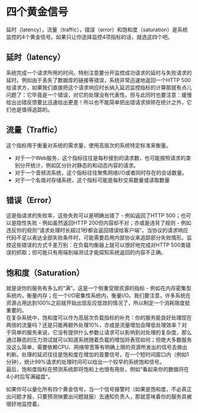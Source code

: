 # 四个黄金信号
延时（latency），流量（traffic），错误（error）和饱和度（saturation）是系统监控的4个黄金信号。如果只让你选择监控4项指标的话，就选这四个吧。

## 延时（latency）  
系统完成一个请求所用的时间。特别注意要分开监控成功请求的延时与失败请求的延时。例如由于丢失了数据库的链接等错误，系统非常迅速地返回一个HTTP 500给请求方，如果我们直接把这个请求响应时长纳入延迟监控指标的计算那就有点儿问题了：它毕竟是一个错误，对它的处理没有代表性。但与此同时也要注意：缓慢给出出错反馈要比迅速给出更差！所以也不能简单把出错请求排除在统计之外，它们也是值得追踪的。  

## 流量（Traffic）  
这个指标用于衡量对系统的需求量，使用高层次的系统特定标准来衡量。
- 对于一个Web服务，这个指标往往是每秒接到的请求数，也可能按照请求的类别分开统计，例如区分针对静态的和动态内容的请求。
- 对于一个音频流系统，这个指标往往聚焦网络I/O或者同时存在的会话数量。
- 对于一个名值对存储系统，这个指标可能是每秒交易数量或读取数量

## 错误（Error）  
这是指请求的失败率，这些失败可以是明确出错了 - 例如返回了HTTP 500；也可以是隐性失败 - 例如虽然返回HTTP 200但内容却不对；亦或是违背了规则 - 例如违反你的规则“请求处理时长超过1秒都会返回错误给客户端”。当协议的请求响应代码不足以表达全部失败条件时，可能需要启用内部协议来追踪部分失败情形。监控这些错误的方式千差万别：在负载均衡器上就可以很好地完成对HTTP 500类错误的抓取；但可能只有用端到端测试才能探知系统返回的内容不正确。  

## 饱和度（Saturation）  
就是说你的服务有多么的“满”。这是一个侧重受限资源的指标 - 例如在内存密集型系统内，衡量内存；在一个I/O密集性系统内，衡量I/O。我们要注意，许多系统在资源占用达到100%之前就开始出现反应低效的情况了，所以制定一个消耗限度挺重要的。  
在复杂系统中，饱和度可以作为高层次负载指标的补充：你的服务能良好处理现在两倍的流量吗？还是只能再额外处理10%，亦或是流量增加会降低处理效率？对于简单的服务来说，它没有提供什么参数让请求可以影响到对处理的复杂度，那么通过静态的压力测试就可以知道系统随着负载的增加将表现如何；但绝大多数服务没这么简单，需要依赖CPU、网络带宽等有明确上限的资源所发出的信号去做出判断。处理的延迟往往是饱和度在增加的首要信号，在一个短时间窗口内（例如1分钟），统计99%请求的处理时间可以给出一个较早的系统饱和信号。  
最后，饱和度指标在预测系统即将饱和上也很有用处，例如“看起来你的数据将在4小时后写满磁盘“。  

如果你可以量化所有四个黄金信号，当一个信号报警时（如果是饱和度，不必真正出问题才报，只要预测快要出问题就报）去通知负责人，那就意味着你的服务具被很好地监控着。